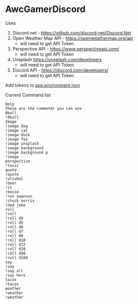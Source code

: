 # AwcGamerDiscord

Uses 

1. Discord.net - https://github.com/discord-net/Discord.Net
2. Open Weather Map API - https://openweathermap.org/api
    - will need to get API Token
4. Perspective API - https://www.perspectiveapi.com/
    - will need to get API Token
5. Unsplash https://unsplash.com/developers
    - will need to get API Token
6. Discord API - https://discord.com/developers/
    - will need to get API Token

Add tokens to [app.environment.json](https://github.com/eddinsw/AwcGamerDiscordBot/blob/main/DiscordBot/app.environment.json)

Current Command list

```
Help
These are the commands you can use
8ball
!8ball
Image
!image dog
!image cat
!image duck
!image fox
!image unsplash
!image background
!image background p
!image
perspective
!toxic
quote
!quote
!alcohol
!beer
!it
!movie
!ron swanson
!chuck norris
!dad joke
roll
!roll
!roll d4
!roll d5
!roll d6
!roll d7
!roll d8
!roll d10
!roll d12
!roll d20
!roll d48
!roll d100
say
!say
!say all
!say here
tacos
!tacos
weather
!weather
!weather
```
